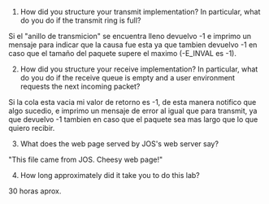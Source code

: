 1. How did you structure your transmit implementation? In particular, what do you do if the transmit ring is full?

Si el "anillo de transmicion" se encuentra lleno devuelvo -1 e imprimo un mensaje para indicar que la causa fue esta
ya que tambien devuelvo -1 en caso que el tamaño del paquete supere el maximo (-E_INVAL es -1).

2. How did you structure your receive implementation? In particular, what do you do if the receive queue is empty and a user environment requests the next incoming packet?

Si la cola esta vacia mi valor de retorno es -1, de esta manera notifico que algo sucedio, e imprimo un mensaje de error al igual que para transmit, ya que devuelvo -1 tambien en caso que el paquete sea mas largo que lo que quiero recibir.

3. What does the web page served by JOS's web server say?

"This file came from JOS. Cheesy web page!"

4. How long approximately did it take you to do this lab?

30 horas aprox.
